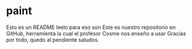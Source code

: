 # paint
Esto es un README leelo para eso son
Este es nuestro repositorio en GitHub, herramienta la cual el profesor Cosme nos enseño a usar
Gracias por todo, quedo al pendiente saludos.
